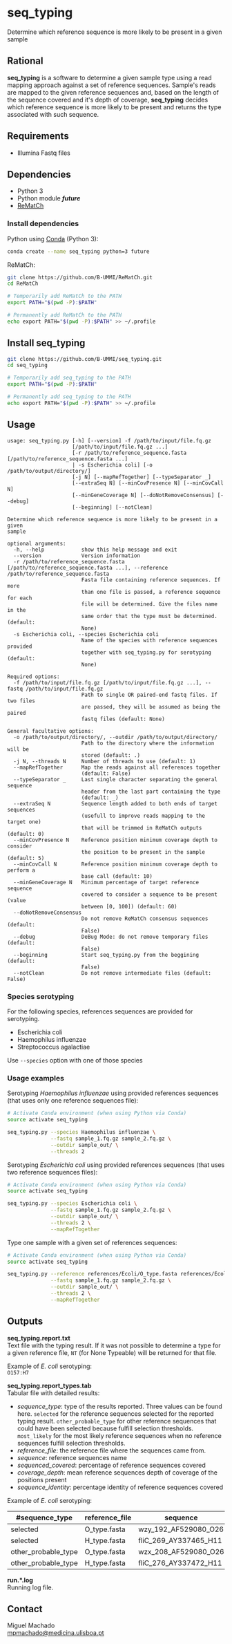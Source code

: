 # seq_typing

Determine which reference sequence is more likely to be present in a given sample

## Rational

**seq_typing** is a software to determine a given sample type using a read mapping approach against a set of reference sequences. Sample's reads are mapped to the given reference sequences and, based on the length of the sequence covered and it's depth of coverage, **seq_typing** decides which reference sequence is more likely to be present and returns the type associated with such sequence.

## Requirements

* Illumina Fastq files

## Dependencies

* Python 3
* Python module _**future**_
* [ReMatCh](https://github.com/B-UMMI/ReMatCh)

### Install dependencies

Python using [Conda](https://conda.io/) (Python 3):

````bash
conda create --name seq_typing python=3 future
````

ReMatCh:
````bash
git clone https://github.com/B-UMMI/ReMatCh.git
cd ReMatCh

# Temporarily add ReMatCh to the PATH
export PATH="$(pwd -P):$PATH"

# Permanently add ReMatCh to the PATH
echo export PATH="$(pwd -P):$PATH" >> ~/.profile
````

## Install seq_typing

````bash
git clone https://github.com/B-UMMI/seq_typing.git
cd seq_typing

# Temporarily add seq_typing to the PATH
export PATH="$(pwd -P):$PATH"

# Permanently add seq_typing to the PATH
echo export PATH="$(pwd -P):$PATH" >> ~/.profile
````

## Usage

````
usage: seq_typing.py [-h] [--version] -f /path/to/input/file.fq.gz
                     [/path/to/input/file.fq.gz ...]
                     [-r /path/to/reference_sequence.fasta [/path/to/reference_sequence.fasta ...]
                     | -s Escherichia coli] [-o /path/to/output/directory/]
                     [-j N] [--mapRefTogether] [--typeSeparator _]
                     [--extraSeq N] [--minCovPresence N] [--minCovCall N]
                     [--minGeneCoverage N] [--doNotRemoveConsensus] [--debug]
                     [--beginning] [--notClean]

Determine which reference sequence is more likely to be present in a given
sample

optional arguments:
  -h, --help            show this help message and exit
  --version             Version information
  -r /path/to/reference_sequence.fasta [/path/to/reference_sequence.fasta ...], --reference /path/to/reference_sequence.fasta
                        Fasta file containing reference sequences. If more
                        than one file is passed, a reference sequence for each
                        file will be determined. Give the files name in the
                        same order that the type must be determined. (default:
                        None)
  -s Escherichia coli, --species Escherichia coli
                        Name of the species with reference sequences provided
                        together with seq_typing.py for serotyping (default:
                        None)

Required options:
  -f /path/to/input/file.fq.gz [/path/to/input/file.fq.gz ...], --fastq /path/to/input/file.fq.gz
                        Path to single OR paired-end fastq files. If two files
                        are passed, they will be assumed as being the paired
                        fastq files (default: None)

General facultative options:
  -o /path/to/output/directory/, --outdir /path/to/output/directory/
                        Path to the directory where the information will be
                        stored (default: .)
  -j N, --threads N     Number of threads to use (default: 1)
  --mapRefTogether      Map the reads against all references together
                        (default: False)
  --typeSeparator _     Last single character separating the general sequence
                        header from the last part containing the type
                        (default: _)
  --extraSeq N          Sequence length added to both ends of target sequences
                        (usefull to improve reads mapping to the target one)
                        that will be trimmed in ReMatCh outputs (default: 0)
  --minCovPresence N    Reference position minimum coverage depth to consider
                        the position to be present in the sample (default: 5)
  --minCovCall N        Reference position minimum coverage depth to perform a
                        base call (default: 10)
  --minGeneCoverage N   Minimum percentage of target reference sequence
                        covered to consider a sequence to be present (value
                        between [0, 100]) (default: 60)
  --doNotRemoveConsensus
                        Do not remove ReMatCh consensus sequences (default:
                        False)
  --debug               DeBug Mode: do not remove temporary files (default:
                        False)
  --beginning           Start seq_typing.py from the beggining (default:
                        False)
  --notClean            Do not remove intermediate files (default: False)
````

### Species serotyping

For the following species, references sequences are provided for serotyping.
* Escherichia coli
* Haemophilus influenzae
* Streptococcus agalactiae

Use `--species` option with one of those species

### Usage examples

Serotyping _Haemophilus influenzae_ using provided references sequences (that uses only one reference sequences file):
````bash
# Activate Conda environment (when using Python via Conda)
source activate seq_typing

seq_typing.py --species Haemophilus influenzae \
              --fastq sample_1.fq.gz sample_2.fq.gz \
              --outdir sample_out/ \
              --threads 2
````

Serotyping _Escherichia coli_ using provided references sequences (that uses two reference sequences files):
````bash
# Activate Conda environment (when using Python via Conda)
source activate seq_typing

seq_typing.py --species Escherichia coli \
              --fastq sample_1.fq.gz sample_2.fq.gz \
              --outdir sample_out/ \
              --threads 2 \
              --mapRefTogether
````

Type one sample with a given set of references sequences:
````bash
# Activate Conda environment (when using Python via Conda)
source activate seq_typing

seq_typing.py --reference references/Ecoli/O_type.fasta references/Ecoli/H_type.fasta \
              --fastq sample_1.fq.gz sample_2.fq.gz \
              --outdir sample_out/ \
              --threads 2 \
              --mapRefTogether
````

## Outputs

__seq_typing.report.txt__  
Text file with the typing result. If it was not possible to determine a type for a given reference file, `NT` (for None Typeable) will be returned for that file.

Example of _E. coli_ serotyping:  
`O157:H7`

__seq_typing.report_types.tab__  
Tabular file with detailed results:
* _sequence_type_: type of the results reported. Three values can be found here. `selected` for the reference sequences selected for the reported typing result. `other_probable_type` for other reference sequences that could have been selected because fulfill selection thresholds. `most_likely` for the most likely reference sequences when no reference sequences fulfill selection thresholds.
* _reference_file_: the reference file where the sequences came from.
* _sequence_: reference sequences name
* _sequenced_covered_: percentage of reference sequences covered
* _coverage_depth_: mean reference sequences depth of coverage of the positions present
* _sequence_identity_: percentage identity of reference sequences covered

Example of _E. coli_ serotyping:

| #sequence_type      | reference_file | sequence              | sequenced_covered | coverage_depth     | sequence_identity |
|---------------------|----------------|-----------------------|-------------------|--------------------|-------------------|
| selected            | O_type.fasta   | wzy_192_AF529080_O26  | 100.0             | 281.95405669599216 | 100.0             |
| selected            | H_type.fasta   | fliC_269_AY337465_H11 | 99.4546693933197  | 51.76490747087046  | 99.86291980808772 |
| other_probable_type | O_type.fasta   | wzx_208_AF529080_O26  | 100.0             | 223.3072050673001  | 100.0             |
| other_probable_type | H_type.fasta   | fliC_276_AY337472_H11 | 98.84117246080436 | 37.52551724137931  | 99.86206896551724 |

__run.*.log__  
Running log file.  

## Contact

Miguel Machado  
<mpmachado@medicina.ulisboa.pt>
